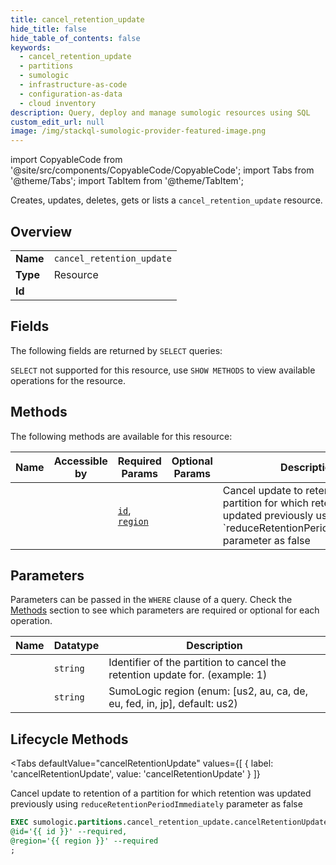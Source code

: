 ```yaml
--- 
title: cancel_retention_update
hide_title: false
hide_table_of_contents: false
keywords:
  - cancel_retention_update
  - partitions
  - sumologic
  - infrastructure-as-code
  - configuration-as-data
  - cloud inventory
description: Query, deploy and manage sumologic resources using SQL
custom_edit_url: null
image: /img/stackql-sumologic-provider-featured-image.png
---
```


import CopyableCode from '@site/src/components/CopyableCode/CopyableCode';
import Tabs from '@theme/Tabs';
import TabItem from '@theme/TabItem';

Creates, updates, deletes, gets or lists a <code>cancel_retention_update</code> resource.

## Overview
<table><tbody>
<tr><td><b>Name</b></td><td><code>cancel_retention_update</code></td></tr>
<tr><td><b>Type</b></td><td>Resource</td></tr>
<tr><td><b>Id</b></td><td><CopyableCode code="sumologic.partitions.cancel_retention_update" /></td></tr>
</tbody></table>

## Fields

The following fields are returned by `SELECT` queries:

`SELECT` not supported for this resource, use `SHOW METHODS` to view available operations for the resource.


## Methods

The following methods are available for this resource:

<table>
<thead>
    <tr>
    <th>Name</th>
    <th>Accessible by</th>
    <th>Required Params</th>
    <th>Optional Params</th>
    <th>Description</th>
    </tr>
</thead>
<tbody>
<tr>
    <td><a href="#cancelRetentionUpdate"><CopyableCode code="cancelRetentionUpdate" /></a></td>
    <td><CopyableCode code="exec" /></td>
    <td><a href="#parameter-id"><code>id</code></a>, <a href="#parameter-region"><code>region</code></a></td>
    <td></td>
    <td>Cancel update to retention of a partition for which retention was updated previously using `reduceRetentionPeriodImmediately` parameter as false</td>
</tr>
</tbody>
</table>

## Parameters

Parameters can be passed in the `WHERE` clause of a query. Check the [Methods](#methods) section to see which parameters are required or optional for each operation.

<table>
<thead>
    <tr>
    <th>Name</th>
    <th>Datatype</th>
    <th>Description</th>
    </tr>
</thead>
<tbody>
<tr id="parameter-id">
    <td><CopyableCode code="id" /></td>
    <td><code>string</code></td>
    <td>Identifier of the partition to cancel the retention update for. (example: 1)</td>
</tr>
<tr id="parameter-region">
    <td><CopyableCode code="region" /></td>
    <td><code>string</code></td>
    <td>SumoLogic region (enum: [us2, au, ca, de, eu, fed, in, jp], default: us2)</td>
</tr>
</tbody>
</table>

## Lifecycle Methods

<Tabs
    defaultValue="cancelRetentionUpdate"
    values={[
        { label: 'cancelRetentionUpdate', value: 'cancelRetentionUpdate' }
    ]}
>
<TabItem value="cancelRetentionUpdate">

Cancel update to retention of a partition for which retention was updated previously using `reduceRetentionPeriodImmediately` parameter as false

```sql
EXEC sumologic.partitions.cancel_retention_update.cancelRetentionUpdate 
@id='{{ id }}' --required, 
@region='{{ region }}' --required
;
```
</TabItem>
</Tabs>
